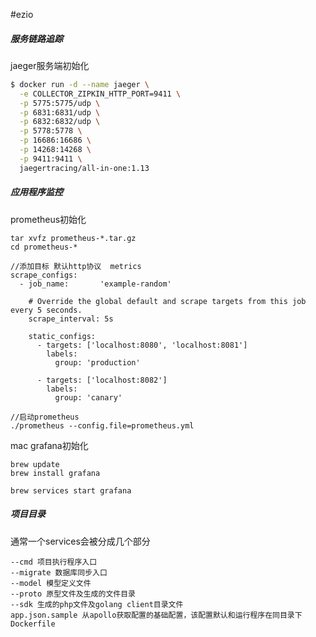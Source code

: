 #ezio

##### 服务链路追踪
jaeger服务端初始化
```bash
$ docker run -d --name jaeger \
  -e COLLECTOR_ZIPKIN_HTTP_PORT=9411 \
  -p 5775:5775/udp \
  -p 6831:6831/udp \
  -p 6832:6832/udp \
  -p 5778:5778 \
  -p 16686:16686 \
  -p 14268:14268 \
  -p 9411:9411 \
  jaegertracing/all-in-one:1.13
```

##### 应用程序监控
prometheus初始化
```
tar xvfz prometheus-*.tar.gz
cd prometheus-*

//添加目标 默认http协议  metrics
scrape_configs:
  - job_name:       'example-random'

    # Override the global default and scrape targets from this job every 5 seconds.
    scrape_interval: 5s

    static_configs:
      - targets: ['localhost:8080', 'localhost:8081']
        labels:
          group: 'production'

      - targets: ['localhost:8082']
        labels:
          group: 'canary'
          
//启动prometheus 
./prometheus --config.file=prometheus.yml
```

mac grafana初始化
```
brew update
brew install grafana

brew services start grafana
```


##### 项目目录
通常一个services会被分成几个部分

    --cmd 项目执行程序入口
    --migrate 数据库同步入口
    --model 模型定义文件
    --proto 原型文件及生成的文件目录
    --sdk 生成的php文件及golang client目录文件
    app.json.sample 从apollo获取配置的基础配置，该配置默认和运行程序在同目录下
    Dockerfile